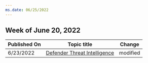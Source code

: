 ```yaml
---
ms.date: 06/25/2022
---
```

<!-- This file is generated automatically each week. Changes made to this file will be overwritten.-->



## Week of June 20, 2022


| Published On |Topic title | Change |
|------|------------|--------|
| 6/23/2022 | [Defender Threat Intelligence](/defender-threat-intelligence/index) | modified |
